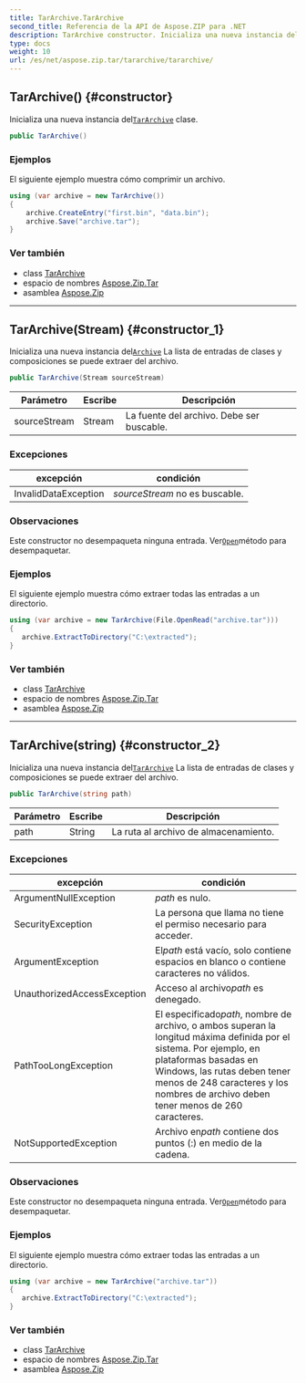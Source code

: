 ```yaml
---
title: TarArchive.TarArchive
second_title: Referencia de la API de Aspose.ZIP para .NET
description: TarArchive constructor. Inicializa una nueva instancia delTarArchive clase.
type: docs
weight: 10
url: /es/net/aspose.zip.tar/tararchive/tararchive/
---
```

## TarArchive() {#constructor}

Inicializa una nueva instancia del[`TarArchive`](../) clase.

```csharp
public TarArchive()
```

### Ejemplos

El siguiente ejemplo muestra cómo comprimir un archivo.

```csharp
using (var archive = new TarArchive())
{
    archive.CreateEntry("first.bin", "data.bin");
    archive.Save("archive.tar");
}
```

### Ver también

* class [TarArchive](../)
* espacio de nombres [Aspose.Zip.Tar](../../tararchive/)
* asamblea [Aspose.Zip](../../../)

---

## TarArchive(Stream) {#constructor_1}

Inicializa una nueva instancia del[`Archive`](../../../aspose.zip/archive/) La lista de entradas de clases y composiciones se puede extraer del archivo.

```csharp
public TarArchive(Stream sourceStream)
```

| Parámetro | Escribe | Descripción |
| --- | --- | --- |
| sourceStream | Stream | La fuente del archivo. Debe ser buscable. |

### Excepciones

| excepción | condición |
| --- | --- |
| InvalidDataException | *sourceStream* no es buscable. |

### Observaciones

Este constructor no desempaqueta ninguna entrada. Ver[`Open`](../../tarentry/open/)método para desempaquetar.

### Ejemplos

El siguiente ejemplo muestra cómo extraer todas las entradas a un directorio.

```csharp
using (var archive = new TarArchive(File.OpenRead("archive.tar")))
{ 
   archive.ExtractToDirectory("C:\extracted");
}
```

### Ver también

* class [TarArchive](../)
* espacio de nombres [Aspose.Zip.Tar](../../tararchive/)
* asamblea [Aspose.Zip](../../../)

---

## TarArchive(string) {#constructor_2}

Inicializa una nueva instancia del[`TarArchive`](../) La lista de entradas de clases y composiciones se puede extraer del archivo.

```csharp
public TarArchive(string path)
```

| Parámetro | Escribe | Descripción |
| --- | --- | --- |
| path | String | La ruta al archivo de almacenamiento. |

### Excepciones

| excepción | condición |
| --- | --- |
| ArgumentNullException | *path* es nulo. |
| SecurityException | La persona que llama no tiene el permiso necesario para acceder. |
| ArgumentException | El*path* está vacío, solo contiene espacios en blanco o contiene caracteres no válidos. |
| UnauthorizedAccessException | Acceso al archivo*path* es denegado. |
| PathTooLongException | El especificado*path*, nombre de archivo, o ambos superan la longitud máxima definida por el sistema. Por ejemplo, en plataformas basadas en Windows, las rutas deben tener menos de 248 caracteres y los nombres de archivo deben tener menos de 260 caracteres. |
| NotSupportedException | Archivo en*path* contiene dos puntos (:) en medio de la cadena. |

### Observaciones

Este constructor no desempaqueta ninguna entrada. Ver[`Open`](../../tarentry/open/)método para desempaquetar.

### Ejemplos

El siguiente ejemplo muestra cómo extraer todas las entradas a un directorio.

```csharp
using (var archive = new TarArchive("archive.tar")) 
{ 
   archive.ExtractToDirectory("C:\extracted");
}
```

### Ver también

* class [TarArchive](../)
* espacio de nombres [Aspose.Zip.Tar](../../tararchive/)
* asamblea [Aspose.Zip](../../../)


